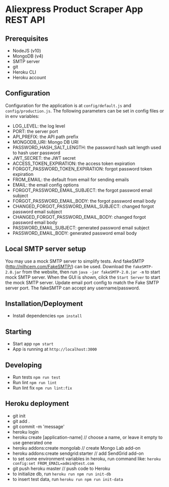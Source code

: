 # Aliexpress Product Scraper App REST API

## Prerequisites

- NodeJS (v10)
- MongoDB (v4)
- SMTP server
- git
- Heroku CLI
- Heroku account


## Configuration

Configuration for the application is at `config/default.js` and `config/production.js`.
The following parameters can be set in config files or in env variables:

- LOG_LEVEL: the log level
- PORT: the server port
- API_PREFIX: the API path prefix
- MONGODB_URI: Mongo DB URI
- PASSWORD_HASH_SALT_LENGTH: the password hash salt length used to hash user password
- JWT_SECRET: the JWT secret
- ACCESS_TOKEN_EXPIRATION: the access token expiration
- FORGOT_PASSWORD_TOKEN_EXPIRATION: forgot password token expiration
- FROM_EMAIL: the default from email for sending emails
- EMAIL: the email config options
- FORGOT_PASSWORD_EMAIL_SUBJECT: the forgot password email subject
- FORGOT_PASSWORD_EMAIL_BODY: the forgot password email body
- CHANGED_FORGOT_PASSWORD_EMAIL_SUBJECT: changed forgot password email subject
- CHANGED_FORGOT_PASSWORD_EMAIL_BODY: changed forgot password email body
- PASSWORD_EMAIL_SUBJECT: generated password email subject
- PASSWORD_EMAIL_BODY: generated password email body


## Local SMTP server setup

You may use a mock SMTP server to simplify tests. And fakeSMTP (http://nilhcem.com/FakeSMTP/) can be used.
Download the `fakeSMTP-2.0.jar` from the website, then run `java -jar fakeSMTP-2.0.jar -m` to start mock SMTP server.
When the GUI is shown, cilck the `Start Server` to start the mock SMTP server.
Update email port config to match the Fake SMTP server port. The fakeSMTP can accept any username/password.


## Installation/Deployment

- Install dependencies `npm install`

## Starting

- Start app `npm start`
- App is running at `http://localhost:3000`


## Developing
- Run tests `npm run test`
- Run lint `npm run lint`
- Run lint fix `npm run lint:fix`


## Heroku deployment
- git init
- git add .
- git commit -m 'message'
- heroku login
- heroku create [application-name] // choose a name, or leave it empty to use generated one
- heroku addons:create mongolab // create Mongo Lab add-on
- heroku addons:create sendgrid:starter // add SendGrid add-on
- to set some environment variables in heroku, run command like:
  `heroku config:set FROM_EMAIL=admin@test.com`
- git push heroku master // push code to Heroku
- to initialize db, run `heroku run npm run init-db`
- to insert test data, run `heroku run npm run init-data`




